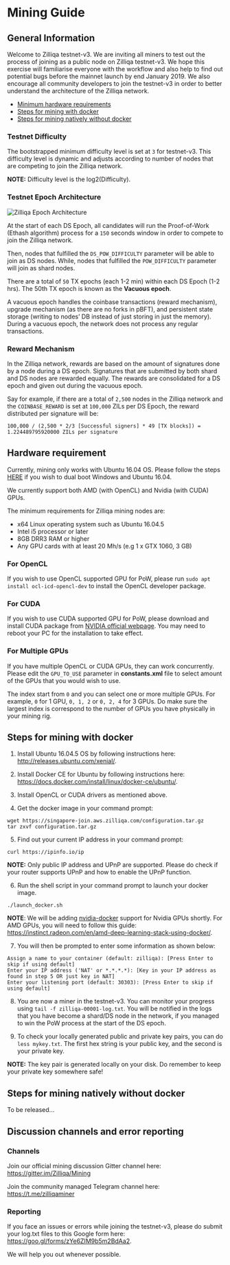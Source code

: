 # Mining Guide

## General Information
Welcome to Zilliqa testnet-v3. We are inviting all miners to test out the process of joining as a public node on Zilliqa testnet-v3. We hope this exercise will familiarise everyone with the workflow and also help to find out potential bugs before the mainnet launch by end January 2019. We also encourage all community developers to join the testnet-v3 in order to better understand the architecture of the Zilliqa network.

- [Minimum hardware requirements](#hardware-requirement)
- [Steps for mining with docker](#steps-for-mining-with-docker)
- [Steps for mining natively without docker](#steps-for-mining-natively-without-docker)

### Testnet Difficulty
The bootstrapped minimum difficulty level is set at `3` for testnet-v3. This difficulty level is dynamic and adjusts according to number of nodes that are competing to join the Zilliqa network.

**NOTE:** Difficulty level is the log2(Difficulty).

### Testnet Epoch Architecture
![Zilliqa Epoch Architecture](https://i.ibb.co/hgY1j3r/Screenshot-2018-11-28-16-29-39.png)

At the start of each DS Epoch, all candidates will run the Proof-of-Work (Ethash algorithm) process for a `150` seconds window in order to compete to join the Zilliqa network.

Then, nodes that fulfilled the `DS_POW_DIFFICULTY` parameter will be able to join as DS nodes. While, nodes that fulfilled the `POW_DIFFICULTY` parameter will join as shard nodes.

There are a total of `50` TX epochs (each 1-2 min) within each DS Epoch (1-2 hrs). The 50th TX epoch is known as the **Vacuous epoch**.

A vacuous epoch handles the coinbase transactions (reward mechanism), upgrade mechanism (as there are no forks in pBFT), and persistent state storage (writing to nodes’ DB instead of just storing in just the memory). During a vacuous epoch, the network does not process any regular transactions.

### Reward Mechanism
In the Zilliqa network, rewards are based on the amount of signatures done by a node during a DS epoch. Signatures that are submitted by both shard and DS nodes are rewarded equally. The rewards are consolidated for a DS epoch and given out during the vacuous epoch.

Say for example, if there are a total of `2,500` nodes in the Zilliqa network and the `COINBASE_REWARD` is set at `100,000` ZILs per DS Epoch, the reward distributed per signature will be:

`100,000 / (2,500 * 2/3 [Successful signers] * 49 [TX blocks]) = 1.224489795920000 ZILs per signature`

## Hardware requirement
Currently, mining only works with Ubuntu 16.04 OS. Please follow the steps [HERE](https://itsfoss.com/install-ubuntu-1404-dual-boot-mode-windows-8-81-uefi/) if you wish to dual boot Windows and Ubuntu 16.04.

We currently support both AMD (with OpenCL) and Nvidia (with CUDA) GPUs.

The minimum requirements for Zilliqa mining nodes are:
* x64 Linux operating system such as Ubuntu 16.04.5
* Intel i5 processor or later
* 8GB DRR3 RAM or higher
* Any GPU cards with at least 20 Mh/s (e.g 1 x GTX 1060, 3 GB)


### For OpenCL

If you wish to use OpenCL supported GPU for PoW, please run `sudo apt install ocl-icd-opencl-dev` to install the OpenCL developer package.

### For CUDA

If you wish to use CUDA supported GPU for PoW, please download and install CUDA package from [NVIDIA official webpage](https://developer.nvidia.com/cuda-downloads). You may need to reboot your PC for the installation to take effect. 

### For Multiple GPUs

If you have multiple OpenCL or CUDA GPUs, they can work concurrently. Please edit the `GPU_TO_USE` parameter in **constants.xml** file to select amount of the GPUs that you would wish to use. 

The index start from `0` and you can select one or more multiple GPUs. For example, `0` for 1 GPU, `0, 1, 2` or `0, 2, 4` for 3 GPUs. Do make sure the largest index is correspond to the number of GPUs you have physically in your mining rig.

## Steps for mining with docker
1. Install Ubuntu 16.04.5 OS by following instructions here: http://releases.ubuntu.com/xenial/.

2. Install Docker CE for Ubuntu by following instructions here: https://docs.docker.com/install/linux/docker-ce/ubuntu/.

3. Install OpenCL or CUDA drivers as mentioned above.

4. Get the docker image in your command prompt:
```
wget https://singapore-join.aws.zilliqa.com/configuration.tar.gz
tar zxvf configuration.tar.gz
```

5. Find out your current IP address in your command prompt:
```
curl https://ipinfo.io/ip
```
**NOTE:** Only public IP address and UPnP are supported. Please do check if your router supports UPnP and how to enable the UPnP function.

6. Run the shell script in your command prompt to launch your docker image.
```
./launch_docker.sh
```
**NOTE**: We will be adding [nvidia-docker](https://github.com/NVIDIA/nvidia-docker) support for Nvidia GPUs shortly. For AMD GPUs, you will need to follow this guide: https://instinct.radeon.com/en/amd-deep-learning-stack-using-docker/.

7. You will then be prompted to enter some information as shown below:
```
Assign a name to your container (default: zilliqa): [Press Enter to skip if using default]
Enter your IP address ('NAT' or *.*.*.*): [Key in your IP address as found in step 5 OR just key in NAT]
Enter your listening port (default: 30303): [Press Enter to skip if using default]
```
8. You are now a miner in the testnet-v3. You can monitor your progress using `tail -f zilliqa-00001-log.txt`. You will be notified in the logs that you have become a shard/DS node in the network, if you managed to win the PoW process at the start of the DS epoch.

9. To check your locally generated public and private key pairs, you can do `less mykey.txt`. The first hex string is your public key, and the second is your private key.

**NOTE:** The key pair is generated locally on your disk. Do remember to keep your private key somewhere safe!

## Steps for mining natively without docker
To be released...

## Discussion channels and error reporting
### Channels
Join our official mining discussion Gitter channel here: https://gitter.im/Zilliqa/Mining

Join the community managed Telegram channel here: https://t.me/zilliqaminer

### Reporting
If you face an issues or errors while joining the testnet-v3, please do submit your log.txt files to this Google form here: https://goo.gl/forms/zYe6ZIM9b5m2BdAa2. 

We will help you out whenever possible.




